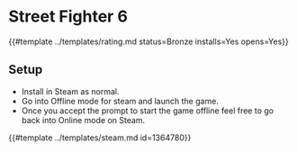 # Street Fighter 6
<!-- script:Aliases [
    "Street Fighter VI"
] -->

{{#template ../templates/rating.md status=Bronze installs=Yes opens=Yes}}

## Setup

- Install in Steam as normal.
- Go into Offline mode for steam and launch the game.
- Once you accept the prompt to start the game offline feel free to go back into Online mode on Steam.

{{#template ../templates/steam.md id=1364780}}
